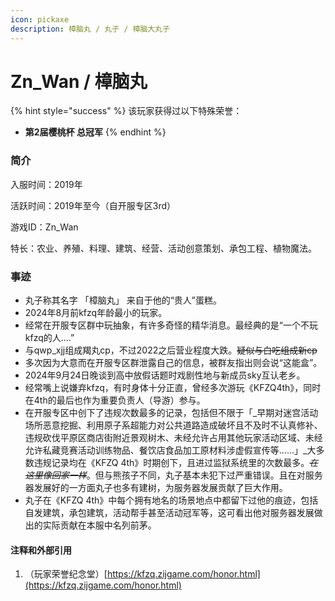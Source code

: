 ```yaml
---
icon: pickaxe
description: 樟脑丸 / 丸子 / 樟脑大丸子
---
```


# Zn\_Wan / 樟脑丸

{% hint style="success" %}
该玩家获得过以下特殊荣誉：

* **第2届樱桃杯 总冠军**
{% endhint %}



### 简介

入服时间：2019年

活跃时间：2019年至今（自开服专区3rd）

游戏ID：Zn\_Wan

特长：农业、养殖、料理、建筑、经营、活动创意策划、承包工程、植物魔法。



### 事迹

* 丸子称其名字 「樟脑丸」 来自于他的“贵人”蛋糕。
* 2024年8月前kfzq年龄最小的玩家。
* 经常在开服专区群中玩抽象，有许多奇怪的精华消息。最经典的是“一个不玩kfzq的人....”
* 与qwp\_xjj组成羯丸cp，不过2022之后营业程度大跌。~~疑似与白吃组成新cp~~
* 多次因为大意而在开服专区群泄露自己的信息，被群友指出则会说“这能盒”。
* 2024年9月24日晚谈到高中放假话题时戏剧性地与新成员sky互认老乡。
* 经常嘴上说嫌弃kfzq，有时身体十分正直，曾经多次游玩《KFZQ4th》，同时在4th的最后也作为重要负责人（导游）参与。
* 在开服专区中创下了违规次数最多的记录，包括但不限于「_早期对迷宫活动场所恶意挖掘、利用原子系超能力对公共道路造成破坏且不及时不认真修补、违规砍伐平原区商店街附近景观树木、未经允许占用其他玩家活动区域、未经允许私藏竞赛活动训练物品、餐饮店食品加工原材料涉虚假宣传等……」_大多数违规记录均在《KFZQ 4th》时期创下，且进过监狱系统里的次数最多。~~_在这里像回家一样_~~。但与熊孩子不同，丸子基本未犯下过严重错误。且在对服务器发展好的一方面丸子也多有建树，为服务器发展贡献了巨大作用。
* 丸子在《KFZQ 4th》中每个拥有地名的场景地点中都留下过他的痕迹，包括自发建筑，承包建筑，活动帮手甚至活动冠军等，这可看出他对服务器发展做出的实际贡献在本服中名列前茅。



#### 注释和外部引用

1. （玩家荣誉纪念堂）[https://kfzq.zijgame.com/honor.html](https://kfzq.zijgame.com/honor.html)

